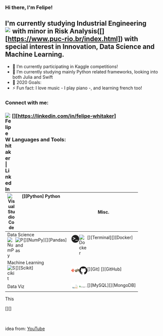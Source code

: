 <html>

### Hi there, I'm Felipe!

## I'm currently studying Industrial Engineering with minor in Risk Analysis([<img align="left" width="23px" src="https://logodownload.org/wp-content/uploads/2015/02/puc-rio-logo.gif"/>][https://www.puc-rio.br/index.html])  with special interest in Innovation, Data Science and Machine Learning.

- 🔭 I’m currently participating in Kaggle competitions!
- 🌱 I’m currently studying mainly Python related frameworks, looking into both Julia and Swift 
- 🥅 2020 Goals: 
- ⚡ Fun fact: I love music - I play piano -, and learning french too!

### Connect with me:

### [<img align="left" alt="Felipe Whitaker | LinkedIn" width="22px" src="https://cdn.jsdelivr.net/npm/simple-icons@v3/icons/linkedin.svg"/>][https://linkedin.com/in/felipe-whitaker]
<br />

### Languages and Tools:

| [<img align="left" alt="Visual Studio Code" width="26px" src="https://seeklogo.com/images/P/python-logo-A32636CAA3-seeklogo.com.png"/>][Python] Python | Misc.                                                        |
| ------------------------------------------------------------ | ------------------------------------------------------------ |
| Data Science<br/> [<img align="left" alt="NumPy" width="26px" src="https://user-images.githubusercontent.com/50221806/86498201-a8bd8680-bd39-11ea-9d08-66b610a8dc01.png"/>][NumPy][<img align="left" alt="Pandas" width="26px" src="https://www.pinclipart.com/picdir/middle/367-3678882_python-logo-clipart-easy-pandas-python-logo-png.png"/>][Pandas] | [<img align="left" alt="Terminal" width="26px" src="https://raw.githubusercontent.com/github/explore/80688e429a7d4ef2fca1e82350fe8e3517d3494d/topics/terminal/terminal.png" />][Terminal][<img align="left" alt="Docker" width="26px" src="https://www.docker.com/sites/default/files/d8/2019-07/vertical-logo-monochromatic.png"/>][Docker] |
| Machine Learning<br>[<img align="left" alt="Scikit" width="26px" src="https://e7.pngegg.com/pngimages/905/45/png-clipart-scikit-learn-python-scikit-logo-brand-learning-text-computer.png"/>][Scikit] | [<img align="left" alt="Git" width="26px" src="https://raw.githubusercontent.com/github/explore/80688e429a7d4ef2fca1e82350fe8e3517d3494d/topics/git/git.png" />][Git] [<img align="left" alt="GitHub" width="26px" src="https://raw.githubusercontent.com/github/explore/78df643247d429f6cc873026c0622819ad797942/topics/github/github.png" />][GitHub] |
| Data Viz<br>                                                 | [<img align="left" alt="MySQL" width="26px" src="https://raw.githubusercontent.com/github/explore/80688e429a7d4ef2fca1e82350fe8e3517d3494d/topics/mysql/mysql.png" />][MySQL][<img align="left" alt="MongoDB" width="26px" src="https://raw.githubusercontent.com/github/explore/80688e429a7d4ef2fca1e82350fe8e3517d3494d/topics/mongodb/mongodb.png" />][MongoDB] |
This

[<img align="left" alt="" width="26px" src=""/>][]















<br /><br />
idea from: [YouTube](https://www.youtube.com/watch?v=n6d4KHSKqGk)

